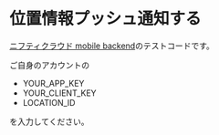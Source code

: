 # 位置情報プッシュ通知する

[ニフティクラウド mobile backend](http://mb.cloud.nifty.com)のテストコードです。

ご自身のアカウントの

* YOUR_APP_KEY
* YOUR_CLIENT_KEY
* LOCATION_ID

を入力してください。
